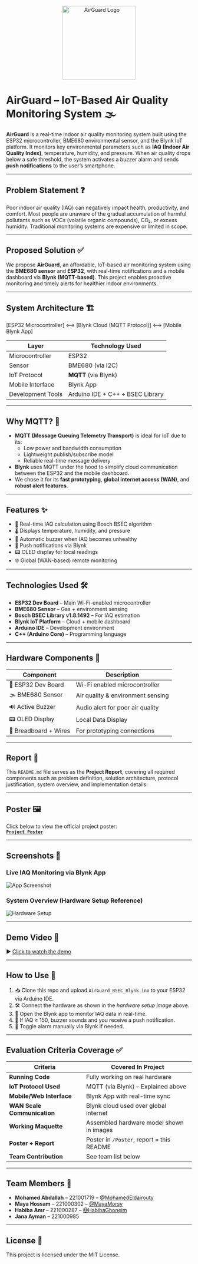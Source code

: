 <p align="center">
  <img src="Images/logo.jpg" width="200" alt="AirGuard Logo">
</p>

# AirGuard – IoT-Based Air Quality Monitoring System 🌫

**AirGuard** is a real-time indoor air quality monitoring system built using the ESP32 microcontroller, BME680 environmental sensor, and the Blynk IoT platform. It monitors key environmental parameters such as **IAQ (Indoor Air Quality Index)**, temperature, humidity, and pressure. When air quality drops below a safe threshold, the system activates a buzzer alarm and sends **push notifications** to the user’s smartphone.

---

## Problem Statement ❓

Poor indoor air quality (IAQ) can negatively impact health, productivity, and comfort. Most people are unaware of the gradual accumulation of harmful pollutants such as VOCs (volatile organic compounds), CO₂, or excess humidity. Traditional monitoring systems are expensive or limited in scope.

---

## Proposed Solution ✅

We propose **AirGuard**, an affordable, IoT-based air monitoring system using the **BME680 sensor** and **ESP32**, with real-time notifications and a mobile dashboard via **Blynk (MQTT-based)**. This project enables proactive monitoring and timely alerts for healthier indoor environments.

---

## System Architecture 🏗

[ESP32 Microcontroller] <–> [Blynk Cloud (MQTT Protocol)] <–> [Mobile Blynk App]

| Layer              | Technology Used                    |
|--------------------|-------------------------------------|
| Microcontroller    | ESP32                              |
| Sensor             | BME680 (via I2C)                   |
| IoT Protocol       | **MQTT** (via Blynk)               |
| Mobile Interface   | Blynk App                          |
| Development Tools  | Arduino IDE + C++ + BSEC Library   |

---

## Why MQTT? 🔗

- **MQTT (Message Queuing Telemetry Transport)** is ideal for IoT due to its:
  - Low power and bandwidth consumption
  - Lightweight publish/subscribe model
  - Reliable real-time message delivery
- **Blynk** uses MQTT under the hood to simplify cloud communication between the ESP32 and the mobile dashboard.
- We chose it for its **fast prototyping**, **global internet access (WAN)**, and **robust alert features**.

---

## Features ✨

- 📡 Real-time IAQ calculation using Bosch BSEC algorithm  
- 🌡 Displays temperature, humidity, and pressure  
- 🔔 Automatic buzzer when IAQ becomes unhealthy  
- 📲 Push notifications via Blynk  
- 📟 OLED display for local readings  
- 🌐 Global (WAN-based) remote monitoring  

---

## Technologies Used 🛠

- **ESP32 Dev Board** – Main Wi-Fi-enabled microcontroller  
- **BME680 Sensor** – Gas + environment sensing  
- **Bosch BSEC Library v1.8.1492** – For IAQ estimation  
- **Blynk IoT Platform** – Cloud + mobile dashboard  
- **Arduino IDE** – Development environment  
- **C++ (Arduino Core)** – Programming language  

---

## Hardware Components 🧩

| Component          | Description                        |
|--------------------|------------------------------------|
| 🧠 ESP32 Dev Board    | Wi-Fi enabled microcontroller      |
| 🌫 BME680 Sensor      | Air quality & environment sensing  |
| 🔊 Active Buzzer      | Audio alert for poor air quality   |
| 📟 OLED Display       | Local Data Display                 |
| 🔌 Breadboard + Wires | For prototyping connections        |

---

## Report 📄  
This `README.md` file serves as the **Project Report**, covering all required components such as problem definition, solution architecture, protocol justification, system overview, and implementation details.

---

## Poster 🖼  
Click below to view the official project poster:  
**[`Project Poster`](Poster/poster.pdf)**

---

## Screenshots 📸

### Live IAQ Monitoring via Blynk App

![App Screenshot](Images/Blynk_App_Dashboard.jpg)

### System Overview (Hardware Setup Reference)

![Hardware Setup](Images/hardware_demo.jpg)

---

## Demo Video 🎥

▶ [Click to watch the demo](Demo_Video/airguard_demo.mp4)

---

## How to Use 🧪

1. 📥 Clone this repo and upload `AirGuard_BSEC_Blynk.ino` to your ESP32 via Arduino IDE.  
2. 🛠 Connect the hardware as shown in the *hardware setup image* above.  
3. 📲 Open the Blynk app to monitor IAQ data in real-time.  
4. 🚨 If IAQ ≥ 150, buzzer sounds and you receive a push notification.  
5. 🧠 Toggle alarm manually via Blynk if needed.  

---

## Evaluation Criteria Coverage ✅

| Criteria                          | Covered In Project                            |
|----------------------------------|------------------------------------------------|
| **Running Code**                 | Fully working on real hardware                |
| **IoT Protocol Used**            | MQTT (via Blynk) – Explained above            |
| **Mobile/Web Interface**         | Blynk App with real-time sync                 |
| **WAN Scale Communication**      | Blynk cloud used over global internet         |
| **Working Maquette**             | Assembled hardware model shown in images      |
| **Poster + Report**              | Poster in `/Poster`, report = this README     |
| **Team Contribution**            | See team list below                           |

---

## Team Members 👥

- **Mohamed Abdallah** – 221001719 – [@MohamedEldairouty](https://github.com/MohamedEldairouty)  
- **Maya Hossam** – 221000302 – [@MayaMorsy](https://github.com/MayaMorsy)  
- **Habiba Amr** – 221000287 – [@HabibaGhoneim](https://github.com/HabibaGhoneim)  
- **Jana Ayman** – 221000985

---

## License 📄

This project is licensed under the MIT License.
